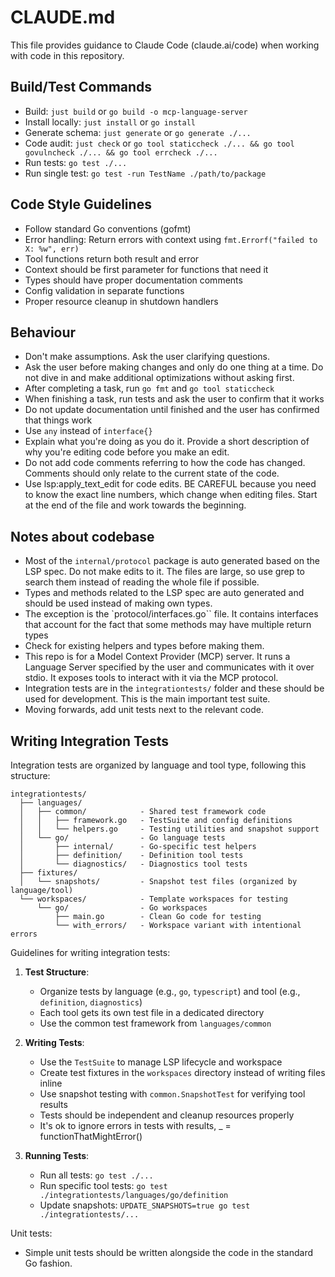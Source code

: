 # CLAUDE.md

This file provides guidance to Claude Code (claude.ai/code) when working with code in this repository.

## Build/Test Commands

- Build: `just build` or `go build -o mcp-language-server`
- Install locally: `just install` or `go install`
- Generate schema: `just generate` or `go generate ./...`
- Code audit: `just check` or `go tool staticcheck ./... && go tool govulncheck ./... && go tool errcheck ./...`
- Run tests: `go test ./...`
- Run single test: `go test -run TestName ./path/to/package`

## Code Style Guidelines

- Follow standard Go conventions (gofmt)
- Error handling: Return errors with context using `fmt.Errorf("failed to X: %w", err)`
- Tool functions return both result and error
- Context should be first parameter for functions that need it
- Types should have proper documentation comments
- Config validation in separate functions
- Proper resource cleanup in shutdown handlers

## Behaviour

- Don't make assumptions. Ask the user clarifying questions.
- Ask the user before making changes and only do one thing at a time. Do not dive in and make additional optimizations without asking first.
- After completing a task, run `go fmt` and `go tool staticcheck`
- When finishing a task, run tests and ask the user to confirm that it works
- Do not update documentation until finished and the user has confirmed that things work
- Use `any` instead of `interface{}`
- Explain what you're doing as you do it. Provide a short description of why you're editing code before you make an edit.
- Do not add code comments referring to how the code has changed. Comments should only relate to the current state of the code.
- Use lsp:apply_text_edit for code edits. BE CAREFUL because you need to know the exact line numbers, which change when editing files. Start at the end of the file and work towards the beginning.

## Notes about codebase

- Most of the `internal/protocol` package is auto generated based on the LSP spec. Do not make edits to it. The files are large, so use grep to search them instead of reading the whole file if possible.
- Types and methods related to the LSP spec are auto generated and should be used instead of making own types.
- The exception is the `protocol/interfaces.go`` file. It contains interfaces that account for the fact that some methods may have multiple return types
- Check for existing helpers and types before making them.
- This repo is for a Model Context Provider (MCP) server. It runs a Language Server specified by the user and communicates with it over stdio. It exposes tools to interact with it via the MCP protocol.
- Integration tests are in the `integrationtests/` folder and these should be used for development. This is the main important test suite.
- Moving forwards, add unit tests next to the relevant code.

## Writing Integration Tests

Integration tests are organized by language and tool type, following this structure:

```
integrationtests/
  ├── languages/
  │   ├── common/            - Shared test framework code
  │   │   ├── framework.go   - TestSuite and config definitions
  │   │   └── helpers.go     - Testing utilities and snapshot support
  │   └── go/                - Go language tests
  │       ├── internal/      - Go-specific test helpers
  │       ├── definition/    - Definition tool tests
  │       └── diagnostics/   - Diagnostics tool tests
  ├── fixtures/
  │   └── snapshots/         - Snapshot test files (organized by language/tool)
  └── workspaces/            - Template workspaces for testing
      └── go/                - Go workspaces
          ├── main.go        - Clean Go code for testing
          └── with_errors/   - Workspace variant with intentional errors
```

Guidelines for writing integration tests:

1. **Test Structure**:

   - Organize tests by language (e.g., `go`, `typescript`) and tool (e.g., `definition`, `diagnostics`)
   - Each tool gets its own test file in a dedicated directory
   - Use the common test framework from `languages/common`

2. **Writing Tests**:

   - Use the `TestSuite` to manage LSP lifecycle and workspace
   - Create test fixtures in the `workspaces` directory instead of writing files inline
   - Use snapshot testing with `common.SnapshotTest` for verifying tool results
   - Tests should be independent and cleanup resources properly
   - It's ok to ignore errors in tests with results, \_ = functionThatMightError()

3. **Running Tests**:
   - Run all tests: `go test ./...`
   - Run specific tool tests: `go test ./integrationtests/languages/go/definition`
   - Update snapshots: `UPDATE_SNAPSHOTS=true go test ./integrationtests/...`

Unit tests:

- Simple unit tests should be written alongside the code in the standard Go fashion.
